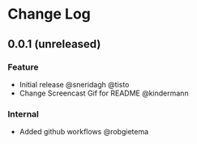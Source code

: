 # Change Log

## 0.0.1 (unreleased)

### Feature

- Initial release @sneridagh @tisto
- Change Screencast Gif for README @kindermann

### Internal

- Added github workflows @robgietema
